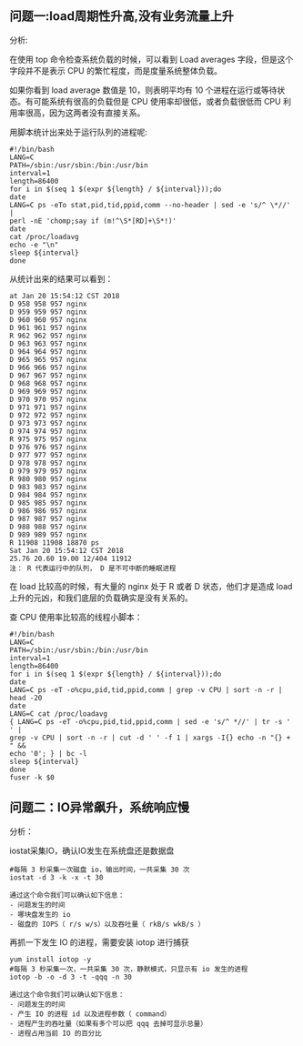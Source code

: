 ## 问题一:load周期性升高,没有业务流量上升

分析:

在使用 top 命令检查系统负载的时候，可以看到 Load averages 字段，但是这个字段并不是表示 CPU 的繁忙程度，而是度量系统整体负载。  

如果你看到 load average 数值是 10，则表明平均有 10 个进程在运行或等待状态。有可能系统有很高的负载但是 CPU 使用率却很低，或者负载很低而 CPU 利用率很高，因为这两者没有直接关系。  

用脚本统计出来处于运行队列的进程呢:

```shell
#!/bin/bash
LANG=C
PATH=/sbin:/usr/sbin:/bin:/usr/bin
interval=1
length=86400
for i in $(seq 1 $(expr ${length} / ${interval}));do
date
LANG=C ps -eTo stat,pid,tid,ppid,comm --no-header | sed -e 's/^ \*//' |
perl -nE 'chomp;say if (m!^\S*[RD]+\S*!)'
date
cat /proc/loadavg
echo -e "\n"
sleep ${interval}
done
```

从统计出来的结果可以看到：

```shell
at Jan 20 15:54:12 CST 2018
D 958 958 957 nginx
D 959 959 957 nginx
D 960 960 957 nginx
D 961 961 957 nginx
R 962 962 957 nginx
D 963 963 957 nginx
D 964 964 957 nginx
D 965 965 957 nginx
D 966 966 957 nginx
D 967 967 957 nginx
D 968 968 957 nginx
D 969 969 957 nginx
D 970 970 957 nginx
D 971 971 957 nginx
D 972 972 957 nginx
D 973 973 957 nginx
D 974 974 957 nginx
R 975 975 957 nginx
D 976 976 957 nginx
D 977 977 957 nginx
D 978 978 957 nginx
D 979 979 957 nginx
R 980 980 957 nginx
D 983 983 957 nginx
D 984 984 957 nginx
D 985 985 957 nginx
D 986 986 957 nginx
D 987 987 957 nginx
D 988 988 957 nginx
D 989 989 957 nginx
R 11908 11908 18870 ps
Sat Jan 20 15:54:12 CST 2018
25.76 20.60 19.00 12/404 11912
注： R 代表运行中的队列， D 是不可中断的睡眠进程
```

在 load 比较高的时候，有大量的 nginx 处于 R 或者 D 状态，他们才是造成 load 上升的元凶，和我们底层的负载确实是没有关系的。  

查 CPU 使用率比较高的线程小脚本：  

```shell
#!/bin/bash
LANG=C
PATH=/sbin:/usr/sbin:/bin:/usr/bin
interval=1
length=86400
for i in $(seq 1 $(expr ${length} / ${interval}));do
date
LANG=C ps -eT -o%cpu,pid,tid,ppid,comm | grep -v CPU | sort -n -r | head -20
date
LANG=C cat /proc/loadavg
{ LANG=C ps -eT -o%cpu,pid,tid,ppid,comm | sed -e 's/^ *//' | tr -s ' ' |
grep -v CPU | sort -n -r | cut -d ' ' -f 1 | xargs -I{} echo -n "{} + " &&
echo '0'; } | bc -l
sleep ${interval}
done
fuser -k $0
```

## 问题二：IO异常飙升，系统响应慢

分析：

iostat采集IO，确认IO发生在系统盘还是数据盘

```shell
#每隔 3 秒采集一次磁盘 io，输出时间，一共采集 30 次
iostat -d 3 -k -x -t 30

通过这个命令我们可以确认如下信息：
- 问题发生的时间
- 哪块盘发生的 io
- 磁盘的 IOPS（ r/s w/s）以及吞吐量（ rkB/s wkB/s ）
```

再抓一下发生 IO 的进程，需要安装 iotop 进行捕获  

```shell
yum install iotop -y
#每隔 3 秒采集一次，一共采集 30 次，静默模式，只显示有 io 发生的进程
iotop -b -o -d 3 -t -qqq -n 30

通过这个命令我们可以确认如下信息：
- 问题发生的时间
- 产生 IO 的进程 id 以及进程参数（ command）
- 进程产生的吞吐量（如果有多个可以把 qqq 去掉可显示总量）
- 进程占用当前 IO 的百分比
```

